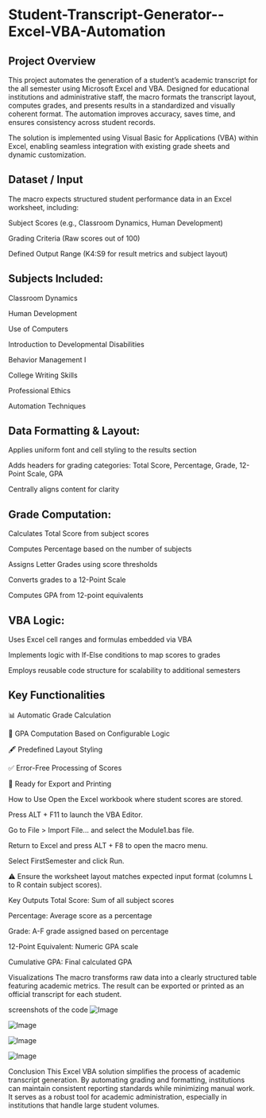 # Student-Transcript-Generator--Excel-VBA-Automation

## Project Overview
This project automates the generation of a student’s academic transcript for the all semester using Microsoft Excel and VBA. Designed for educational institutions and administrative staff, the macro formats the transcript layout, computes grades, and presents results in a standardized and visually coherent format. The automation improves accuracy, saves time, and ensures consistency across student records.

The solution is implemented using Visual Basic for Applications (VBA) within Excel, enabling seamless integration with existing grade sheets and dynamic customization.

## Dataset / Input
The macro expects structured student performance data in an Excel worksheet, including:

Subject Scores (e.g., Classroom Dynamics, Human Development)

Grading Criteria (Raw scores out of 100)

Defined Output Range (K4:S9 for result metrics and subject layout)

## Subjects Included:
Classroom Dynamics

Human Development

Use of Computers

Introduction to Developmental Disabilities

Behavior Management I

College Writing Skills

Professional Ethics

Automation Techniques

## Data Formatting & Layout:
Applies uniform font and cell styling to the results section

Adds headers for grading categories: Total Score, Percentage, Grade, 12-Point Scale, GPA

Centrally aligns content for clarity

## Grade Computation:
Calculates Total Score from subject scores

Computes Percentage based on the number of subjects

Assigns Letter Grades using score thresholds

Converts grades to a 12-Point Scale

Computes GPA from 12-point equivalents

## VBA Logic:
Uses Excel cell ranges and formulas embedded via VBA

Implements logic with If-Else conditions to map scores to grades

Employs reusable code structure for scalability to additional semesters

## Key Functionalities
📊 Automatic Grade Calculation

🧮 GPA Computation Based on Configurable Logic

🖋️ Predefined Layout Styling

✅ Error-Free Processing of Scores

📄 Ready for Export and Printing

How to Use
Open the Excel workbook where student scores are stored.

Press ALT + F11 to launch the VBA Editor.

Go to File > Import File... and select the Module1.bas file.

Return to Excel and press ALT + F8 to open the macro menu.

Select FirstSemester and click Run.

⚠️ Ensure the worksheet layout matches expected input format (columns L to R contain subject scores).

Key Outputs
Total Score: Sum of all subject scores

Percentage: Average score as a percentage

Grade: A-F grade assigned based on percentage

12-Point Equivalent: Numeric GPA scale

Cumulative GPA: Final calculated GPA

Visualizations
The macro transforms raw data into a clearly structured table featuring academic metrics. The result can be exported or printed as an official transcript for each student.

screenshots of the code
![Image](https://github.com/user-attachments/assets/ce7fa8b6-d82b-4e8b-812f-92706494acaa)

![Image](https://github.com/user-attachments/assets/e869cc21-54a3-46c1-afe8-5e140d29cad2)

![Image](https://github.com/user-attachments/assets/6708f615-2019-42f6-961b-e78a0fe0c00f)

![Image](https://github.com/user-attachments/assets/184e3b1c-3d6b-4ad6-a1cf-1cdf3ba3b52c)


Conclusion
This Excel VBA solution simplifies the process of academic transcript generation. By automating grading and formatting, institutions can maintain consistent reporting standards while minimizing manual work. It serves as a robust tool for academic administration, especially in institutions that handle large student volumes.
